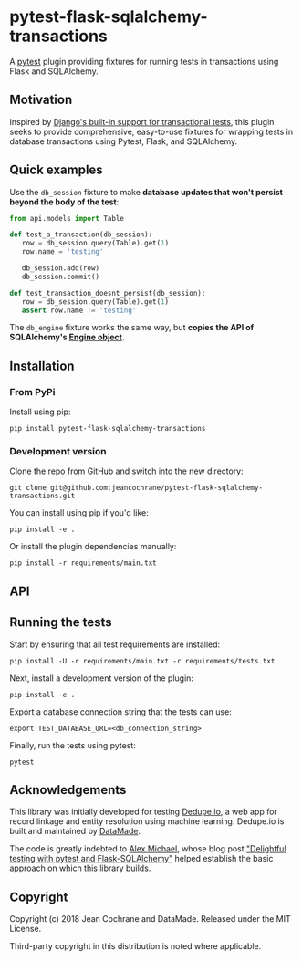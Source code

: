 # pytest-flask-sqlalchemy-transactions

A [pytest](https://docs.pytest.org/en/latest/) plugin providing fixtures for running tests in
transactions using Flask and SQLAlchemy.

## Motivation

Inspired by [Django's built-in support for transactional
tests](https://jeancochrane.com/blog/django-test-transactions), this plugin 
seeks to provide comprehensive, easy-to-use fixtures for wrapping tests in
database transactions using Pytest, Flask, and SQLAlchemy.

## Quick examples

Use the `db_session` fixture to make **database updates that won't persist beyond
the body of the test**:

```python
from api.models import Table

def test_a_transaction(db_session):
   row = db_session.query(Table).get(1) 
   row.name = 'testing'

   db_session.add(row)
   db_session.commit()

def test_transaction_doesnt_persist(db_session):
   row = db_session.query(Table).get(1) 
   assert row.name != 'testing'
```

The `db_engine` fixture works the same way, but **copies the API of
SQLAlchemy's [Engine
object](http://docs.sqlalchemy.org/en/latest/core/connections.html#sqlalchemy.engine.Engine)**.

## Installation

### From PyPi

Install using pip:

```
pip install pytest-flask-sqlalchemy-transactions
```

### Development version

Clone the repo from GitHub and switch into the new directory:

```
git clone git@github.com:jeancochrane/pytest-flask-sqlalchemy-transactions.git
```

You can install using pip if you'd like:

```
pip install -e .
```

Or install the plugin dependencies manually:

```
pip install -r requirements/main.txt
```

## API

## Running the tests

Start by ensuring that all test requirements are installed:

```
pip install -U -r requirements/main.txt -r requirements/tests.txt
```

Next, install a development version of the plugin:

```
pip install -e .
```

Export a database connection string that the tests can use:

```
export TEST_DATABASE_URL=<db_connection_string>
```

Finally, run the tests using pytest:

```
pytest
```

## Acknowledgements

This library was initially developed for testing
[Dedupe.io](https://dedupe.io), a web app for record linkage and entity
resolution using machine learning. Dedupe.io is built and maintained
by [DataMade](https://datamade.us).

The code is greatly indebted to [Alex Michael](https://github.com/alexmic),
whose blog post ["Delightful testing with pytest and
Flask-SQLAlchemy"](http://alexmic.net/flask-sqlalchemy-pytest/) helped
establish the basic approach on which this library builds.

## Copyright

Copyright (c) 2018 Jean Cochrane and DataMade. Released under the MIT License.

Third-party copyright in this distribution is noted where applicable.
